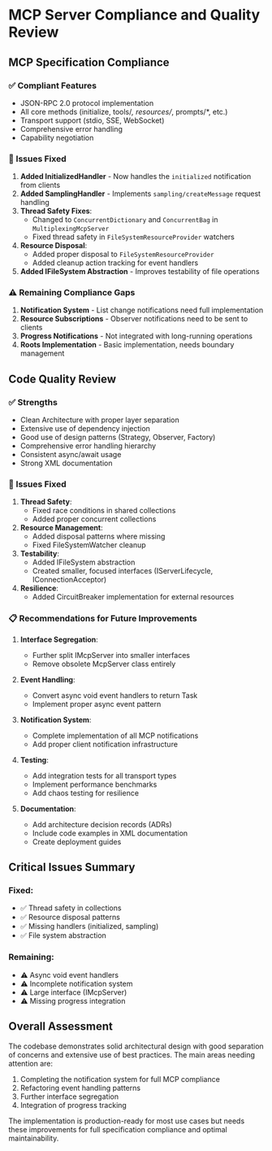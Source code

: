 # MCP Server Compliance and Quality Review

## MCP Specification Compliance

### ✅ Compliant Features
- JSON-RPC 2.0 protocol implementation
- All core methods (initialize, tools/*, resources/*, prompts/*, etc.)
- Transport support (stdio, SSE, WebSocket)
- Comprehensive error handling
- Capability negotiation

### 🔧 Issues Fixed
1. **Added InitializedHandler** - Now handles the `initialized` notification from clients
2. **Added SamplingHandler** - Implements `sampling/createMessage` request handling
3. **Thread Safety Fixes**:
   - Changed to `ConcurrentDictionary` and `ConcurrentBag` in `MultiplexingMcpServer`
   - Fixed thread safety in `FileSystemResourceProvider` watchers
4. **Resource Disposal**:
   - Added proper disposal to `FileSystemResourceProvider`
   - Added cleanup action tracking for event handlers
5. **Added IFileSystem Abstraction** - Improves testability of file operations

### ⚠️ Remaining Compliance Gaps
1. **Notification System** - List change notifications need full implementation
2. **Resource Subscriptions** - Observer notifications need to be sent to clients
3. **Progress Notifications** - Not integrated with long-running operations
4. **Roots Implementation** - Basic implementation, needs boundary management

## Code Quality Review

### ✅ Strengths
- Clean Architecture with proper layer separation
- Extensive use of dependency injection
- Good use of design patterns (Strategy, Observer, Factory)
- Comprehensive error handling hierarchy
- Consistent async/await usage
- Strong XML documentation

### 🔧 Issues Fixed
1. **Thread Safety**:
   - Fixed race conditions in shared collections
   - Added proper concurrent collections
2. **Resource Management**:
   - Added disposal patterns where missing
   - Fixed FileSystemWatcher cleanup
3. **Testability**:
   - Added IFileSystem abstraction
   - Created smaller, focused interfaces (IServerLifecycle, IConnectionAcceptor)
4. **Resilience**:
   - Added CircuitBreaker implementation for external resources

### 📋 Recommendations for Future Improvements

1. **Interface Segregation**:
   - Further split IMcpServer into smaller interfaces
   - Remove obsolete McpServer class entirely

2. **Event Handling**:
   - Convert async void event handlers to return Task
   - Implement proper async event pattern

3. **Notification System**:
   - Complete implementation of all MCP notifications
   - Add proper client notification infrastructure

4. **Testing**:
   - Add integration tests for all transport types
   - Implement performance benchmarks
   - Add chaos testing for resilience

5. **Documentation**:
   - Add architecture decision records (ADRs)
   - Include code examples in XML documentation
   - Create deployment guides

## Critical Issues Summary

### Fixed:
- ✅ Thread safety in collections
- ✅ Resource disposal patterns
- ✅ Missing handlers (initialized, sampling)
- ✅ File system abstraction

### Remaining:
- ⚠️ Async void event handlers
- ⚠️ Incomplete notification system
- ⚠️ Large interface (IMcpServer)
- ⚠️ Missing progress integration

## Overall Assessment

The codebase demonstrates solid architectural design with good separation of concerns and extensive use of best practices. The main areas needing attention are:

1. Completing the notification system for full MCP compliance
2. Refactoring event handling patterns
3. Further interface segregation
4. Integration of progress tracking

The implementation is production-ready for most use cases but needs these improvements for full specification compliance and optimal maintainability.
